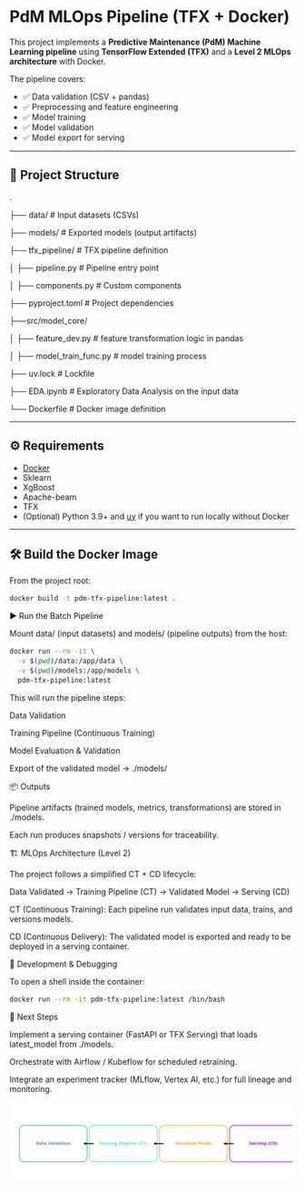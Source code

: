 # PdM MLOps Pipeline (TFX + Docker)

This project implements a **Predictive Maintenance (PdM) Machine Learning pipeline** using **TensorFlow Extended (TFX)** and a **Level 2 MLOps architecture** with Docker.  

The pipeline covers:
- ✅ Data validation (CSV + pandas)
- ✅ Preprocessing and feature engineering
- ✅ Model training
- ✅ Model validation
- ✅ Model export for serving

---

## 📂 Project Structure

.

├── data/ # Input datasets (CSVs)

├── models/ # Exported models (output artifacts)

├── tfx_pipeline/ # TFX pipeline definition

│ ├── pipeline.py # Pipeline entry point

│ ├── components.py # Custom components

├── pyproject.toml # Project dependencies

├──src/model_core/

│ ├── feature_dev.py # feature transformation logic in pandas

│ ├── model_train_func.py # model training process

├── uv.lock # Lockfile

├── EDA.ipynb # Exploratory Data Analysis on the input data

└── Dockerfile # Docker image definition


---

## ⚙️ Requirements

- [Docker](https://docs.docker.com/get-docker/)  
- Sklearn
- XgBoost
- Apache-beam
- TFX
- (Optional) Python 3.9+ and [uv](https://github.com/astral-sh/uv) if you want to run locally without Docker  

---

## 🛠 Build the Docker Image

From the project root:

```bash
docker build -t pdm-tfx-pipeline:latest .
```

▶️ Run the Batch Pipeline

Mount data/ (input datasets) and models/ (pipeline outputs) from the host:

```bash
docker run --rm -it \
  -v $(pwd)/data:/app/data \
  -v $(pwd)/models:/app/models \
  pdm-tfx-pipeline:latest
```

This will run the pipeline steps:

Data Validation

Training Pipeline (Continuous Training)

Model Evaluation & Validation

Export of the validated model → ./models/

📦 Outputs

Pipeline artifacts (trained models, metrics, transformations) are stored in ./models.

Each run produces snapshots / versions for traceability.

🏗 MLOps Architecture (Level 2)

The project follows a simplified CT + CD lifecycle:

Data Validated → Training Pipeline (CT) → Validated Model → Serving (CD)


CT (Continuous Training): Each pipeline run validates input data, trains, and versions models.

CD (Continuous Delivery): The validated model is exported and ready to be deployed in a serving container.


🧪 Development & Debugging

To open a shell inside the container:


```bash
docker run --rm -it pdm-tfx-pipeline:latest /bin/bash
```

🚀 Next Steps

Implement a serving container (FastAPI or TFX Serving) that loads latest_model from ./models.

Orchestrate with Airflow / Kubeflow for scheduled retraining.

Integrate an experiment tracker (MLflow, Vertex AI, etc.) for full lineage and monitoring.


![alt text](image.png)